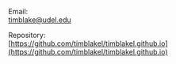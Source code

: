 Email:  
timblake@udel.edu  
  
Repository:  
[https://github.com/timblakel/timblakel.github.io](https://github.com/timblakel/timblakel.github.io)
